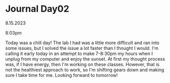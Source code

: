 # Journal Day02

8.15.2023

8:03pm

Today was a chill day! The lab I had was a little more difficult and ran into some issues, but I solved the issue a lot faster than I thought I would. I'm calling it early today in an attempt to make 7-8:30pm my hours when I unplug from my computer and enjoy the sunset. At first my thought process was, if I have energy, then I'm working on these classes. However, that is not the healthiest approach to work, so I'm shifting gears down and making sure I take time for me. Looking forward to tomorrow!
